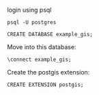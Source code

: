 login using psql

`psql -U postgres`

`CREATE DATABASE example_gis;`

Move into this database:

`\connect example_gis;`

Create the postgis extension:

`CREATE EXTENSION postgis;`


